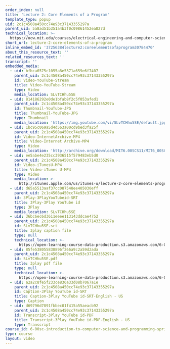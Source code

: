```yaml
---
order_index: null
title: 'Lecture 2: Core Elements of a Program'
template_type: popup
uid: 2c1c4508a450cc74e93c37143355297a
parent_uid: 5a8ad51b351a4b3f0c09861452ea827d
technical_location: >-
  https://ocw.mit.edu/courses/electrical-engineering-and-computer-science/6-00sc-introduction-to-computer-science-and-programming-spring-2011/unit-1/lecture-2-core-elements-of-a-program/lecture-2-core-elements-of-a-program
short_url: lecture-2-core-elements-of-a-program
inline_embed_id: '37256384lecture2:coreelementsofaprogram30784470'
about_this_resource_text: ''
related_resources_text: ''
transcript: ''
embedded_media:
  - uid: bfbca6575c1055a8e5371a659e6f7407
    parent_uid: 2c1c4508a450cc74e93c37143355297a
    id: Video-YouTube-Stream
    title: Video-YouTube-Stream
    type: Video
    media_location: SLvTCHhu5SE
  - uid: 814186292e0de1bfab8f2c5f053afed1
    parent_uid: 2c1c4508a450cc74e93c37143355297a
    id: Thumbnail-YouTube-JPG
    title: Thumbnail-YouTube-JPG
    type: Thumbnail
    media_location: 'https://img.youtube.com/vi/SLvTCHhu5SE/default.jpg'
  - uid: 1bc95c069a5d4d563a00cd9bed3fa25f
    parent_uid: 2c1c4508a450cc74e93c37143355297a
    id: Video-InternetArchive-MP4
    title: Video-Internet Archive-MP4
    type: Video
    media_location: 'http://archive.org/download/MIT6.00SCS11/MIT6_00SCS11_lec02_300k.mp4'
  - uid: ee5abe4e235cc3936515f579483eb5d0
    parent_uid: 2c1c4508a450cc74e93c37143355297a
    id: Video-iTunesU-MP4
    title: Video-iTunes U-MP4
    type: Video
    media_location: >-
      http://itunes.apple.com/us/itunes-u/lecture-2-core-elements-program/id499270153?i=110101057
  - uid: d65a5513aaf37cc087548ee405030eff
    parent_uid: 2c1c4508a450cc74e93c37143355297a
    id: 3Play-3PlayYouTubeid-SRT
    title: 3Play-3Play YouTube id
    type: 3Play
    media_location: SLvTCHhu5SE
  - uid: 36bc6ec6d3611eeee113143ddcae4752
    parent_uid: 2c1c4508a450cc74e93c37143355297a
    id: SLvTCHhu5SE.srt
    title: 3play caption file
    type: null
    technical_location: >-
      https://open-learning-course-data-production.s3.amazonaws.com/6-00sc-introduction-to-computer-science-and-programming-spring-2011/36bc6ec6d3611eeee113143ddcae4752_SLvTCHhu5SE.srt
  - uid: 85fe538055838896f266a9c2a59d2ada
    parent_uid: 2c1c4508a450cc74e93c37143355297a
    id: SLvTCHhu5SE.pdf
    title: 3play pdf file
    type: null
    technical_location: >-
      https://open-learning-course-data-production.s3.amazonaws.com/6-00sc-introduction-to-computer-science-and-programming-spring-2011/85fe538055838896f266a9c2a59d2ada_SLvTCHhu5SE.pdf
  - uid: a2a2c8fe5f233ce836a33d08b7067a1e
    parent_uid: 2c1c4508a450cc74e93c37143355297a
    id: Caption-3Play YouTube id-SRT
    title: Caption-3Play YouTube id-SRT-English - US
    type: Caption
  - uid: d69796d7891fbbec01f415a55aeacb92
    parent_uid: 2c1c4508a450cc74e93c37143355297a
    id: Transcript-3Play YouTube id-PDF
    title: Transcript-3Play YouTube id-PDF-English - US
    type: Transcript
course_id: 6-00sc-introduction-to-computer-science-and-programming-spring-2011
type: course
layout: video
---
```

